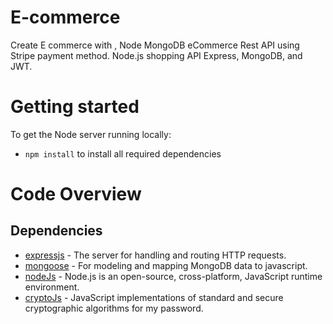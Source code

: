 # E-commerce

Create E commerce with , Node MongoDB eCommerce Rest API using Stripe payment method. Node.js shopping API Express, MongoDB, and JWT.

# Getting started

To get the Node server running locally:

- `npm install` to install all required dependencies

# Code Overview

## Dependencies

- [expressjs](https://github.com/expressjs/express) - The server for handling and routing HTTP requests.
- [mongoose](https://github.com/Automattic/mongoose) - For modeling and mapping MongoDB data to javascript.
- [nodeJs](https://github.com/nodejs/node) - Node.js is an open-source, cross-platform, JavaScript runtime environment.
- [cryptoJs](https://github.com/brix/crypto-js) - JavaScript implementations of standard and secure cryptographic algorithms for my password.
